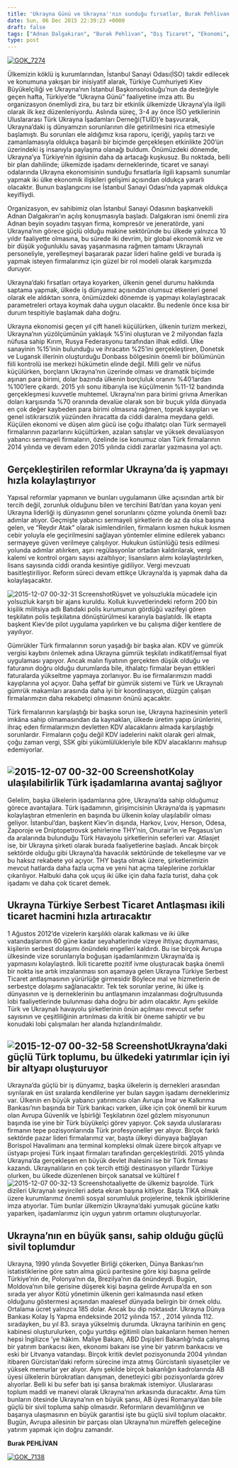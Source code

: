 ```yaml
---
title: 'Ukrayna Günü ve Ukrayna''nın sunduğu fırsatlar, Burak Pehlivan'
date: Sun, 06 Dec 2015 22:39:23 +0000
draft: false
tags: ["Adnan Dalgakıran", "Burak Pehlivan", "Dış Ticaret", "Ekonomi", "İSO", "İstanbul Sanayi Odası", "Serbest Ticaret Antlaşması", "TUİD (Türk Ukrayna İşadamları Derneği)", "Ukrayna", "Ukrayna Dış İlişkileri", "Ukrayna ekonomi", "Ukrayna Günü", "Ukrayna reformlar", "Ukrayna ticaret", "Ukrayna Türk Toplumu", "Uluslarası İlişkiler"]
type: post
---
```


[![GOK_7274](https://burakpehlivan.org/wp-content/uploads/2015/12/GOK_7274.jpg)](https://burakpehlivan.org/wp-content/uploads/2015/12/GOK_7274.jpg)

Ülkemizin köklü iş kurumlarından, İstanbul Sanayi Odası(İSO) takdir edilecek ve konumuna yakışan bir inisiyatif alarak, Türkiye Cumhuriyeti Kiev Büyükelçiliği ve Ukrayna’nın İstanbul Başkonsolosluğu’nun da desteğiyle geçen hafta, Türkiye’de “Ukrayna Günü” faaliyetine imza attı. Bu organizasyon önemliydi zira, bu tarz bir etkinlik ülkemizde Ukrayna’yla ilgili olarak ilk kez düzenleniyordu. Aslında süreç, 3-4 ay önce İSO yetkilerinin Uluslararası Türk Ukrayna İşadamları Derneği(TUİD)’e başvurarak, Ukrayna’daki iş dünyamızın sorunlarının dile getirilmesini rica etmesiyle başlamıştı. Bu sorunları ele aldığımız kısa raporu, içeriği, yapılış tarzı ve zamanlamasıyla oldukça başarılı bir biçimde gerçekleşen etkinlikte 200’ün üzerindeki iş insanıyla paylaşma olanağı buldum. Önümüzdeki dönemde, Ukrayna’ya Türkiye’nin ilgisinin daha da artacağı kuşkusuz. Bu noktada, belli bir plan dahilinde; ülkemizde işadamı derneklerinde, ticaret ve sanayi odalarında Ukrayna ekonomisinin sunduğu fırsatlarla ilgili kapsamlı sunumlar yapmak iki ülke ekonomik ilişkileri gelişimi açısından oldukça yararlı olacaktır. Bunun başlangıcını ise İstanbul Sanayi Odası’nda yapmak oldukça keyifliydi.

Organizasyon, ev sahibimiz olan İstanbul Sanayi Odasının başkanvekili Adnan Dalgakıran’ın açılış konuşmasıyla başladı. Dalgakıran ismi önemli zira Adnan beyin soyadını taşıyan firma, kompresör ve jeneratörde, yani Ukrayna’nın görece güçlü olduğu makine sektöründe bu ülkede yalnızca 10 yıldır faaliyette olmasına, bu sürede iki devrim, bir global ekonomik kriz ve bir düşük yoğunluklu savaş yaşanmasına rağmen tamamı Ukraynalı personeliyle, yerelleşmeyi başararak pazar lideri haline geldi ve burada iş yapmak isteyen firmalarımız için güzel bir rol modeli olarak karşımızda duruyor.

Ukrayna’daki fırsatları ortaya koyarken, ülkenin genel durumu hakkında saptama yapmak, ülkede iş dünyamız açısından olumsuz etkenleri genel olarak ele aldıktan sonra, önümüzdeki dönemde iş yapmayı kolaylaştıracak parametreleri ortaya koymak daha uygun olacaktır. Bu nedenle önce kısa bir durum tespitiyle başlamak daha doğru.

Ukrayna ekonomisi geçen yıl çift haneli küçülürken, ülkenin turizm merkezi, Ukrayna’nın yüzölçümünün yaklaşık %5’ini oluşturan ve 2 milyondan fazla nüfusa sahip Kırım, Rusya Federasyonu tarafından ilhak edildi. Ülke sanayinin %15’inin bulunduğu ve ihracatın %25’ini gerçekleştiren, Donetsk ve Lugansk illerinin oluşturduğu Donbass bölgesinin önemli bir bölümünün fiili kontrolü ise merkezi hükümetin elinde değil. Milli gelir ve nüfus küçülürken, borçların Ukrayna’nın üzerinde olması ve dramatik biçimde aşınan para birimi, dolar bazında ülkenin borçluluk oranını %40’lardan %100’lere çıkardı. 2015 yılı sonu itibarıyla ise küçülmenin %11-12 bandında gerçekleşmesi kuvvetle muhtemel. Ukrayna’nın para birimi grivna Amerikan doları karşısında %70 oranında devalüe olarak son bir buçuk yılda dünyada en çok değer kaybeden para birimi olmasına rağmen, toprak kayıpları ve genel istikrarsızlık yüzünden ihracatta da ciddi daralma meydana geldi. Küçülen ekonomi ve düşen alım gücü ise çoğu ithalatçı olan Türk sermayeli firmalarının pazarlarını küçültürken, azalan satışlar ve yüksek devalüasyon yabancı sermayeli firmaların, özelinde ise konumuz olan Türk firmalarının 2014 yılında ve devam eden 2015 yılında ciddi zararlar yazmasına yol açtı.


Gerçekleştirilen reformlar Ukrayna’da iş yapmayı hızla kolaylaştırıyor
----------------------------------------------------------------------


Yapısal reformlar yapmanın ve bunları uygulamanın ülke açısından artık bir tercih değil, zorunluk olduğunu bilen ve tercihini Batı’dan yana koyan yeni Ukrayna liderliği iş dünyasının genel sorunlarını çözme yolunda önemli bazı adımlar atıyor. Geçmişte yabancı sermayeli şirketlerin de az da olsa başına gelen, ve “Reydır Atak” olarak isimlendirilen, firmaların kısmen hukuk kısmen cebir yoluyla ele geçirilmesini sağlayan yöntemler elimine edilerek yabancı sermayeye güven verilmeye çalışılıyor. Hukukun üstünlüğü tesis edilmesi yolunda adımlar atılırken, aşırı regülasyonlar ortadan kaldırılarak, vergi kalemi ve kontrol organı sayısı azaltılıyor; lisansların alımı kolaylaştırılırken, lisans sayısında ciddi oranda kesintiye gidiliyor. Vergi mevzuatı basitleştiriliyor. Reform süreci devam ettikçe Ukrayna’da iş yapmak daha da kolaylaşacaktır.

![2015-12-07 00-32-31 Screenshot](https://burakpehlivan.org/wp-content/uploads/2015/12/2015-12-07-00-32-31-Screenshot.png)Rüşvet ve yolsuzlukla mücadele için yolsuzluk karşıtı bir ajans kuruldu. Kolluk kuvvetlerindeki reform 200 bin kişilik militsiya adlı Batıdaki polis kurumunun gördüğü vazifeyi gören teşkilatın polis teşkilatına dönüştürülmesi kararıyla başlatıldı. İlk etapta başkent Kiev’de pilot uygulama yapılırken ve bu çalışma diğer kentlere de yayılıyor.

Gümrükler Türk firmalarının sorun yaşadığı bir başka alan. KDV ve gümrük vergisi kaybını önlemek adına Ukrayna gümrük teşkilatı indikatif/emsal fiyat uygulaması yapıyor. Ancak malın fiyatının gerçekten düşük olduğu ve faturanın doğru olduğu durumlarda bile, ithalatçı firmalar beyan ettikleri faturalarda yükseltme yapmaya zorlanıyor. Bu ise firmalarımızın maddi kayıplarına yol açıyor. Daha şeffaf bir gümrük sistemi ve Türk ve Ukraynalı gümrük makamları arasında daha iyi bir koordinasyon, düzgün çalışan firmalarımızın daha rekabetçi olmasının önünü açacaktır.

Türk firmalarının karşılaştığı bir başka sorun ise, Ukrayna hazinesinin yeterli imkâna sahip olmamasından da kaynaklan, ülkede üretim yapıp ürünlerini, ihraç eden firmalarımızın devletten KDV alacaklarını almada karşılaştığı sorunlardır. Firmaların çoğu değil KDV iadelerini nakit olarak geri almak, çoğu zaman vergi, SSK gibi yükümlülükleriyle bile KDV alacaklarını mahsup edemiyorlar.


![2015-12-07 00-32-00 Screenshot](https://burakpehlivan.org/wp-content/uploads/2015/12/2015-12-07-00-32-00-Screenshot.png)Kolay ulaşılabilirlik Türk işadamlarına avantaj sağlıyor
---------------------------------------------------------------------------------------------------------------------------------------------------------------------------------


Gelelim, başka ülkelerin işadamlarına göre, Ukrayna’da sahip olduğumuz görece avantajlara. Türk işadamının, girişimcisinin Ukrayna’da iş yapmasını kolaylaştıran etmenlerin en başında bu ülkenin kolay ulaşılabilir olması geliyor. İstanbul’dan, başkent Kiev’in dışında, Harkov, Lvov, Herson, Odesa, Zaporoje ve Dniptopetrovsk şehirlerine THY’nin, Onurair’in ve Pegasus’un da aralarında bulunduğu Türk Havayolu şirketlerinin seferleri var. Atlasjet ise, bir Ukrayna şirketi olarak burada faaliyetlerine başladı. Ancak birçok sektörde olduğu gibi Ukrayna’da havacılık sektöründe de tekelleşme var ve bu haksız rekabete yol açıyor. THY başta olmak üzere, şirketlerimizin mevcut hatlarda daha fazla uçma ve yeni hat açma taleplerine zorluklar çıkarılıyor. Halbuki daha çok uçuş iki ülke için daha fazla turist, daha çok işadamı ve daha çok ticaret demek.


Ukrayna Türkiye Serbest Ticaret Antlaşması ikili ticaret hacmini hızla artıracaktır
-----------------------------------------------------------------------------------


1 Ağustos 2012’de vizelerin karşılıklı olarak kalkması ve iki ülke vatandaşlarının 60 güne kadar seyahatlerinde vizeye ihtiyaç duymaması, kişilerin serbest dolaşımı önündeki engelleri kaldırdı. Bu ise birçok Avrupa ülkesinde vize sorunlarıyla boğuşan işadamlarımızın Ukrayna’da iş yapmasını kolaylaştırdı. İkili ticarette pozitif ivme oluşturacak başka önemli bir nokta ise artık imzalanması son aşamaya gelen Ukrayna Türkiye Serbest Ticaret antlaşmasının yürürlüğe girmesidir Böylece mal ve hizmetlerin de serbestçe dolaşımı sağlanacaktır. Tek tek sorunlar yerine, iki ülke iş dünyasının ve iş derneklerinin bu antlaşmanın imzalanması doğrultusunda lobi faaliyetlerinde bulunması daha doğru bir adım olacaktır. Aynı şekilde Türk ve Ukraynalı havayolu şirketlerinin önün açılması mevcut sefer sayısının ve çeşitliliğinin artırılması da kritik bir öneme sahiptir ve bu konudaki lobi çalışmaları her alanda hızlandırılmalıdır.


![2015-12-07 00-32-58 Screenshot](https://burakpehlivan.org/wp-content/uploads/2015/12/2015-12-07-00-32-58-Screenshot.png)Ukrayna’daki güçlü Türk toplumu, bu ülkedeki yatırımlar için iyi bir altyapı oluşturuyor
-----------------------------------------------------------------------------------------------------------------------------------------------------------------------------------------------------------------


Ukrayna’da güçlü bir iş dünyamız, başka ülkelerin iş dernekleri arasından sıyrılarak en üst sıralarda kendilerine yer bulan saygın işadamı derneklerimiz var. Ülkenin en büyük yabancı yatırımcısı olan Avrupa İmar ve Kalkınma Bankası’nın başında bir Türk bankacı varken, ülke için çok önemli bir kurum olan Avrupa Güvenlik ve İşbirliği Teşkilatının özel gözlem misyonunun başında ise yine bir Türk büyükelçi görev yapıyor. Çok sayıda uluslararası firmanın tepe pozisyonlarında Türk profesyoneller yer alıyor. Birçok farklı sektörde pazar lideri firmalarımız var, başta ülkeyi dünyaya bağlayan Borispol Havalimanı ana terminal kompleksi olmak üzere birçok altyapı ve üstyapı projesi Türk inşaat firmaları tarafından gerçekleştirildi. 2015 yılında Ukrayna’da gerçekleşen en büyük devlet ihalesini ise bir Türk firması kazandı. Ukraynalıların en çok tercih ettiği destinasyon yıllardır Türkiye olurken, bu ülkede düzenlenen birçok sanatsal ve kültürel f![2015-12-07 00-32-13 Screenshot](https://burakpehlivan.org/wp-content/uploads/2015/12/2015-12-07-00-32-13-Screenshot.png)aaliyette de ülkemiz başrolde. Türk dizileri Ukraynalı seyircileri adeta ekran başına kitliyor. Başta TİKA olmak üzere kurumlarımız önemli sosyal sorumluluk projelerine, teknik işbirliklerine imza atıyorlar. Tüm bunlar ülkemizin Ukrayna’daki yumuşak gücüne katkı yaparken, işadamlarımız için uygun yatırım ortamını oluşturuyorlar.


Ukrayna’nın en büyük şansı, sahip olduğu güçlü sivil toplumdur
--------------------------------------------------------------


Ukrayna, 1990 yılında Sovyetler Birliği çökerken, Dünya Bankası’nın istatistiklerine göre satın alma gücü paritesine göre kişi başına gelirde Türkiye’nin de, Polonya’nın da, Brezilya’nın da önündeydi. Bugün, Moldova’nın bile gerisine düşerek kişi başına gelirde Avrupa’da en son sırada yer alıyor Kötü yönetimin ülkenin geri kalmasında nasıl etken olduğunu göstermesi açısından maalesef dünyada belirgin bir örnek oldu. Ortalama ücret yalnızca 185 dolar. Ancak bu dip noktasıdır. Ukrayna Dünya Bankası Kolay İş Yapma endeksinde 2012 yılında 157. , 2014 yılında 112. sıradayken, bu yıl 83. sıraya yükselmiş durumda. Ukrayna tarihinin en genç kabinesi oluşturulurken, çoğu yurtdışı eğitimli olan bakanların hemen hemen hepsi İngilizce ’ye hâkim. Maliye Bakanı, ABD Dışişleri Bakanlığı’nda çalışmış bir yatırım bankacısı iken, ekonomi bakanı ise yine bir yatırım bankacısı ve eski bir Litvanya vatandaşı. Birçok kritik devlet pozisyonunda 2004 yılından itibaren Gürcistan’daki reform sürecine imza atmış Gürcistanlı siyasetçiler ve yüksek memurlar yer alıyor. Aynı şekilde birçok bakanlığın kadrolarında AB üyesi ülkelerin bürokratları danışman, denetleyici gibi pozisyonlarda görev alıyorlar. Belli ki bu sefer batı işi şansa bırakmak istemiyor. Uluslararası toplum maddi ve manevi olarak Ukrayna’nın arkasında duracaktır. Ama tüm bunların ötesinde Ukrayna’nın en büyük şansı, AB üyesi Romanya’dan bile güçlü bir sivil topluma sahip olmasıdır. Reformların devamlılığının ve başarıya ulaşmasının en büyük garantisi işte bu güçlü sivil toplum olacaktır. Bugün, Avrupa ailesinin bir parçası olan Ukrayna’nın müreffeh geleceğine yatırım yapmak için doğru zamandır.

**Burak PEHLİVAN**

[![GOK_7138](https://burakpehlivan.org/wp-content/uploads/2015/12/GOK_7138.jpg)](https://burakpehlivan.org/wp-content/uploads/2015/12/GOK_7138.jpg)

